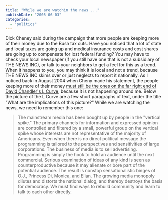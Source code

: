 ```yaml
---
title: "While we are watchin the news ..."
publishDate: "2005-06-03"
categories: 
  - "politics"
---
```


Dick Cheney said during the campaign that more people are keeping more of their money due to the Bush tax cuts. Have you noticed that a lot of state and local taxes are going up and medical insurance costs and cost shares are going up to compensate for lost federal funding? You may have to check your local newspaper (if you still have one that is not a subsidiary of THE NEWS INC), or talk to your neighbors to get a feel for this as a trend. When it happens to you, you may think it is local and not a trend, because THE NEWS INC skims over or just neglects to report it nationally. As I noticed back in August 2004 when Cheny made his statement, the people keeping more of their money [must still be the ones on the far right end of David Chandler's L Curve](http://www.lcurve.org/), because it is not happening around me. Below the picture of the L Curve are a few short paragraphs of text, under the title "What are the implications of this picture?" While we are watching the news, we need to remember this one:

> The mainstream media has been bought up by people in the "vertical spike." The primary channels for information and expressed opinion are controlled and filtered by a small, powerful group on the vertical spike whose interests are not representative of the majority of Americans. Even when there is no direct political message the programming is tailored to the perspectives and sensitivities of large corporations. The business of media is to sell advertising. Programming is simply the hook to hold an audience until the next commercial. Serious examination of ideas of any kind is seen as counterproductive because it may alienate or bore part of the potential audience. The result is nonstop sensationalistic binges of O.J., Princess Di, Monica, and Elian. The growing media monopoly dilutes and distorts the national dialog, and thereby destroys the basis for democracy. We must find ways to rebuild community and learn to talk to each other directly.
